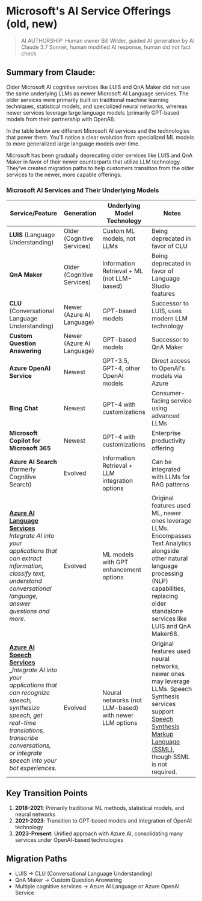 # Microsoft's AI Service Offerings (old, new)

> AI AUTHORSHIP: Human owner Bill Wilder, guided AI generation by AI Claude 3.7 Sonnet, human modified AI response, human did not fact check

## Summary from Claude:

Older Microsoft AI cognitive services like LUIS and QnA Maker did not use the same underlying LLMs as newer Microsoft AI Language services. The older services were primarily built on traditional machine learning techniques, statistical models, and specialized neural networks, whereas newer services leverage large language models (primarily GPT-based models from their partnership with OpenAI).

In the table below are different Microsoft AI services and the technologies that power them. You'll notice a clear evolution from specialized ML models to more generalized large language models over time.

Microsoft has been gradually deprecating older services like LUIS and QnA Maker in favor of their newer counterparts that utilize LLM technology. They've created migration paths to help customers transition from the older services to the newer, more capable offerings.

### Microsoft AI Services and Their Underlying Models

| Service/Feature | Generation | Underlying Model Technology | Notes |
|-----------------|------------|------------------------------|-------|
| **LUIS** (Language Understanding) | Older (Cognitive Services) | Custom ML models, not LLMs | Being deprecated in favor of CLU |
| **QnA Maker** | Older (Cognitive Services) | Information Retrieval + ML (not LLM-based) | Being deprecated in favor of Language Studio features |
| **CLU** (Conversational Language Understanding) | Newer (Azure AI Language) | GPT-based models | Successor to LUIS, uses modern LLM technology |
| **Custom Question Answering** | Newer (Azure AI Language) | GPT-based models | Successor to QnA Maker |
| **Azure OpenAI Service** | Newest | GPT-3.5, GPT-4, other OpenAI models | Direct access to OpenAI's models via Azure |
| **Bing Chat** | Newest | GPT-4 with customizations | Consumer-facing service using advanced LLMs |
| **Microsoft Copilot for Microsoft 365** | Newest | GPT-4 with customizations | Enterprise productivity offering |
| **Azure AI Search** (formerly Cognitive Search) | Evolved | Information Retrieval + LLM integration options | Can be integrated with LLMs for RAG patterns |
| **[Azure AI Language Services](https://learn.microsoft.com/en-us/azure/ai-services/language-service/)** _Integrate AI into your applications that can extract information, classify text, understand conversational language, answer questions and more._ | Evolved | ML models with GPT enhancement options | Original features used ML, newer ones leverage LLMs. Encompasses Text Analytics alongside other natural language processing (NLP) capabilities, replacing older standalone services like LUIS and QnA Maker68. |
| **[Azure AI Speech Services](https://learn.microsoft.com/en-us/azure/ai-services/speech-service/)** __Integrate AI into your applications that can recognize speech, synthesize speech, get real-time translations, transcribe conversations, or integrate speech into your bot experiences._ | Evolved | Neural networks (not LLM-based) with newer LLM options | Original features used neural networks, newer ones may leverage LLMs. Speech Synthesis services support [Speech Synthesis Markup Language (SSML)](https://learn.microsoft.com/en-us/azure/ai-services/speech-service/speech-synthesis-markup), though SSML is not required. |

## Key Transition Points

1. **2018-2021**: Primarily traditional ML methods, statistical models, and neural networks
2. **2021-2023**: Transition to GPT-based models and integration of OpenAI technology
3. **2023-Present**: Unified approach with Azure AI, consolidating many services under OpenAI-based technologies

## Migration Paths

* LUIS → CLU (Conversational Language Understanding)
* QnA Maker → Custom Question Answering
* Multiple cognitive services → Azure AI Language or Azure OpenAI Service
